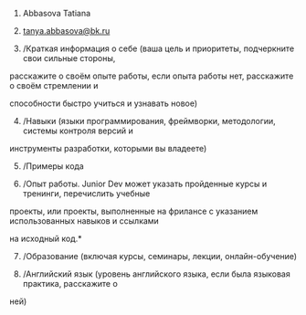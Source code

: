 1. Abbasova Tatiana

2. tanya.abbasova@bk.ru

3. /Краткая информация о себе (ваша цель и приоритеты, подчеркните свои сильные стороны, 

расскажите о своём опыте работы, если опыта работы нет, расскажите о своём стремлении и 

способности быстро учиться и узнавать новое)

4. /Навыки (языки программирования, фреймворки, методологии, системы контроля версий и 

инструменты разработки, которыми вы владеете)

5. /Примеры кода

6. /Опыт работы. Junior Dev может указать пройденные курсы и тренинги, перечислить учебные 

проекты, или проекты, выполненные на фрилансе с указанием использованных навыков и ссылками 

на исходный код.*

7. /Образование (включая курсы, семинары, лекции, онлайн-обучение)

8. /Английский язык (уровень английского языка, если была языковая практика, расскажите о 

ней)
